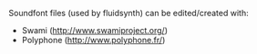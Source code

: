 Soundfont files (used by fluidsynth) can be edited/created with:

* Swami (http://www.swamiproject.org/)
* Polyphone (http://www.polyphone.fr/)